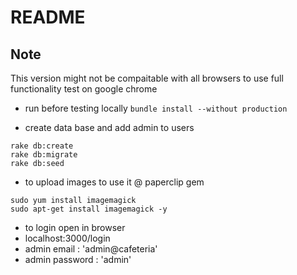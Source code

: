 # README #

## Note ##

This version might not be compaitable with all browsers to use full functionality test on google chrome

* run before testing locally 
`bundle install --without production`

* create data base and add admin to users 
```
rake db:create
rake db:migrate
rake db:seed
```

* to upload images to use it @ paperclip gem
```
sudo yum install imagemagick
sudo apt-get install imagemagick -y
```

* to login open in browser
* localhost:3000/login
* admin email : 'admin@cafeteria'
* admin password : 'admin'
